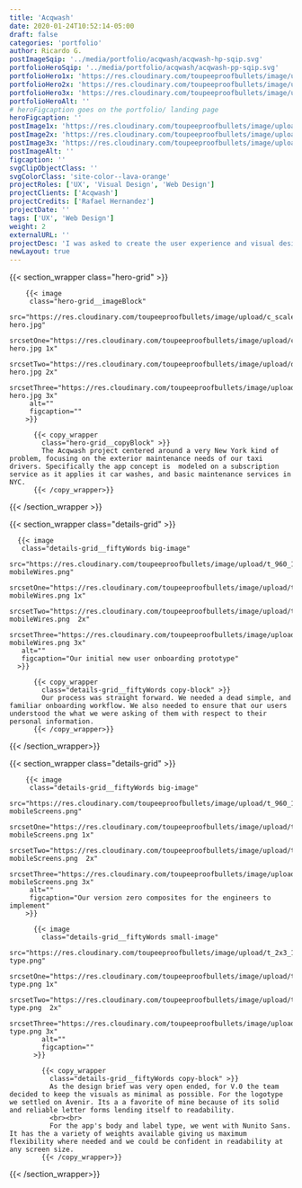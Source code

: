 ```yaml
---
title: 'Acqwash'
date: 2020-01-24T10:52:14-05:00
draft: false
categories: 'portfolio'
author: Ricardo G.
postImageSqip: '../media/portfolio/acqwash/acqwash-hp-sqip.svg'
portfolioHeroSqip: '../media/portfolio/acqwash/acqwash-pp-sqip.svg'
portfolioHero1x: 'https://res.cloudinary.com/toupeeproofbullets/image/upload/c_scale,q_80,w_1280/v1580149839/acqwash/acqwash-hero.jpg'
portfolioHero2x: 'https://res.cloudinary.com/toupeeproofbullets/image/upload/c_scale,dpr_2.0,q_80,w_1280/v1580149839/acqwash/acqwash-hero.jpg'
portfolioHero3x: 'https://res.cloudinary.com/toupeeproofbullets/image/upload/c_scale,dpr_3.0,q_80,w_1280/v1580149839/acqwash/acqwash-hero.jpg'
portfolioHeroAlt: ''
# heroFigcaption goes on the portfolio/ landing page
heroFigcaption: ''
postImage1x: 'https://res.cloudinary.com/toupeeproofbullets/image/upload/t_hp_portfolio/v1581362141/acqwash/tablet.jpg'
postImage2x: 'https://res.cloudinary.com/toupeeproofbullets/image/upload/t_hp_portfolio_2x/v1581362141/acqwash/tablet.jpg'
postImage3x: 'https://res.cloudinary.com/toupeeproofbullets/image/upload/t_hp_portfolio_3x/v1581362141/acqwash/tablet.jpg'
postImageAlt: ''
figcaption: ''
svgClipObjectClass: ''
svgColorClass: 'site-color--lava-orange'
projectRoles: ['UX', 'Visual Design', 'Web Design']
projectClients: ['Acqwash']
projectCredits: ['Rafael Hernandez']
projectDate: ''
tags: ['UX', 'Web Design']
weight: 2
externalURL: ''
projectDesc: 'I was asked to create the user experience and visual design for this burgeoning startup. '
newLayout: true
---
```


{{< section_wrapper class="hero-grid" >}}

        {{< image
         class="hero-grid__imageBlock"
         src="https://res.cloudinary.com/toupeeproofbullets/image/upload/c_scale,q_80,w_1280/v1580149839/acqwash/acqwash-hero.jpg"
         srcsetOne="https://res.cloudinary.com/toupeeproofbullets/image/upload/c_scale,q_80,w_1280/v1580149839/acqwash/acqwash-hero.jpg 1x"
         srcsetTwo="https://res.cloudinary.com/toupeeproofbullets/image/upload/dpr_2.0,q_80/v1580149839/acqwash/acqwash-hero.jpg 2x"
         srcsetThree="https://res.cloudinary.com/toupeeproofbullets/image/upload/dpr_3.0,q_80/v1580149839/acqwash/acqwash-hero.jpg 3x"
         alt=""
         figcaption=""
        >}}

          {{< copy_wrapper
            class="hero-grid__copyBlock" >}}
            The Acqwash project centered around a very New York kind of problem, focusing on the exterior maintenance needs of our taxi drivers. Specifically the app concept is  modeled on a subscription service as it applies it car washes, and basic maintenance services in NYC.
          {{< /copy_wrapper>}}

{{< /section_wrapper >}}

{{< section_wrapper class="details-grid" >}}

      {{< image
       class="details-grid__fiftyWords big-image"
       src="https://res.cloudinary.com/toupeeproofbullets/image/upload/t_960_1x/v1580149837/acqwash/acqwash-mobileWires.png"
       srcsetOne="https://res.cloudinary.com/toupeeproofbullets/image/upload/t_960_1x/v1580149837/acqwash/acqwash-mobileWires.png 1x"
       srcsetTwo="https://res.cloudinary.com/toupeeproofbullets/image/upload/t_960_2x/v1580149837/acqwash/acqwash-mobileWires.png  2x"
       srcsetThree="https://res.cloudinary.com/toupeeproofbullets/image/upload/t_960_3x/v1580149837/acqwash/acqwash-mobileWires.png 3x"
       alt=""
       figcaption="Our initial new user onboarding prototype"
      >}}

          {{< copy_wrapper
            class="details-grid__fiftyWords copy-block" >}}
            Our process was straight forward. We needed a dead simple, and familiar onboarding workflow. We also needed to ensure that our users understood the what we were asking of them with respect to their personal information.
          {{< /copy_wrapper>}}


{{< /section_wrapper>}}

{{< section_wrapper class="details-grid" >}}

        {{< image
         class="details-grid__fiftyWords big-image"
         src="https://res.cloudinary.com/toupeeproofbullets/image/upload/t_960_1x/v1580149837/acqwash/acqwash-mobileScreens.png"
         srcsetOne="https://res.cloudinary.com/toupeeproofbullets/image/upload/t_960_1x/v1580149837/acqwash/acqwash-mobileScreens.png 1x"
         srcsetTwo="https://res.cloudinary.com/toupeeproofbullets/image/upload/t_960_2x/v1580149837/acqwash/acqwash-mobileScreens.png  2x"
         srcsetThree="https://res.cloudinary.com/toupeeproofbullets/image/upload/t_960_3x/v1580149837/acqwash/acqwash-mobileScreens.png 3x"
         alt=""
         figcaption="Our version zero composites for the engineers to implement"
        >}}

          {{< image
            class="details-grid__fiftyWords small-image"
            src="https://res.cloudinary.com/toupeeproofbullets/image/upload/t_2x3_1x/v1581366095/acqwash/acqwash-type.png"
            srcsetOne="https://res.cloudinary.com/toupeeproofbullets/image/upload/t_2x3_1x/v1581366095/acqwash/acqwash-type.png 1x"
            srcsetTwo="https://res.cloudinary.com/toupeeproofbullets/image/upload/t_2x3_21x/v1581366095/acqwash/acqwash-type.png  2x"
            srcsetThree="https://res.cloudinary.com/toupeeproofbullets/image/upload/t_2x3_3x/v1581366095/acqwash/acqwash-type.png 3x"
            alt=""
            figcaption=""
          >}}

            {{< copy_wrapper
              class="details-grid__fiftyWords copy-block" >}}
              As the design brief was very open ended, for V.0 the team decided to keep the visuals as minimal as possible. For the logotype we settled on Avenir. Its a a favorite of mine because of its solid and reliable letter forms lending itself to readability.
              <br><br>
              For the app's body and label type, we went with Nunito Sans. It has the a variety of weights available giving us maximum flexibility where needed and we could be confident in readability at any screen size.
            {{< /copy_wrapper>}}


{{< /section_wrapper>}}